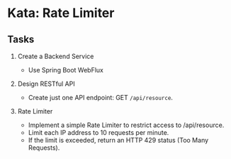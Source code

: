 # Kata: Rate Limiter

## Tasks

1. Create a Backend Service
   - Use Spring Boot WebFlux

2. Design RESTful API
   - Create just one API endpoint: GET `/api/resource`.

3. Rate Limiter
   - Implement a simple Rate Limiter to restrict access to /api/resource.
   - Limit each IP address to 10 requests per minute.
   - If the limit is exceeded, return an HTTP 429 status (Too Many Requests).
